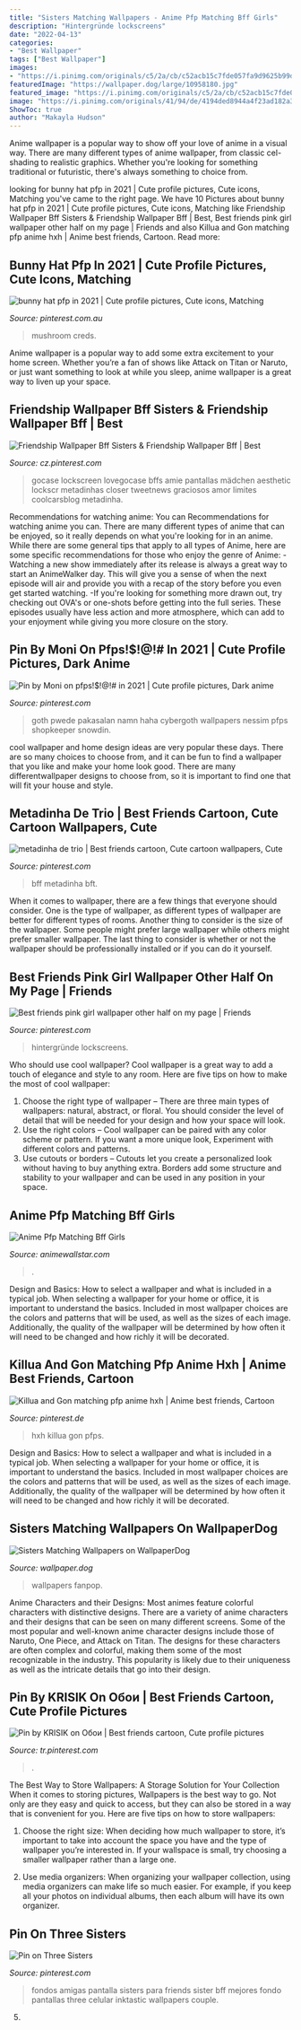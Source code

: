 ```yaml
---
title: "Sisters Matching Wallpapers - Anime Pfp Matching Bff Girls"
description: "Hintergründe lockscreens"
date: "2022-04-13"
categories:
- "Best Wallpaper"
tags: ["Best Wallpaper"]
images:
- "https://i.pinimg.com/originals/c5/2a/cb/c52acb15c7fde057fa9d9625b99d2e5b.jpg"
featuredImage: "https://wallpaper.dog/large/10958180.jpg"
featured_image: "https://i.pinimg.com/originals/c5/2a/cb/c52acb15c7fde057fa9d9625b99d2e5b.jpg"
image: "https://i.pinimg.com/originals/41/94/de/4194ded8944a4f23ad182a3765161b93.jpg"
ShowToc: true
author: "Makayla Hudson"
---
```



Anime wallpaper is a popular way to show off your love of anime in a visual way. There are many different types of anime wallpaper, from classic cel-shading to realistic graphics. Whether you're looking for something traditional or futuristic, there's always something to choice from.

	

		
looking for bunny hat pfp in 2021 | Cute profile pictures, Cute icons, Matching you've came to the right page. We have 10 Pictures about bunny hat pfp in 2021 | Cute profile pictures, Cute icons, Matching like Friendship Wallpaper Bff Sisters &amp; Friendship Wallpaper Bff | Best, Best friends pink girl wallpaper other half on my page | Friends and also Killua and Gon matching pfp anime hxh | Anime best friends, Cartoon. Read more:
		
    
## Bunny Hat Pfp In 2021 | Cute Profile Pictures, Cute Icons, Matching

<img loading=lazy src="https://i.pinimg.com/originals/a1/ef/ae/a1efaecfc54de899432f274e619d8381.jpg" onerror="this.onerror=null;this.src='https://tse2.mm.bing.net/th?id=OIP.QdPC_Y1-uJt4CXnuaVIOwgHaHX&amp;pid=15.1';" alt="bunny hat pfp in 2021 | Cute profile pictures, Cute icons, Matching">

_Source: pinterest.com.au_

>mushroom creds. 

	

Anime wallpaper is a popular way to add some extra excitement to your home screen. Whether you’re a fan of shows like Attack on Titan or Naruto, or just want something to look at while you sleep, anime wallpaper is a great way to liven up your space.

    
## Friendship Wallpaper Bff Sisters &amp; Friendship Wallpaper Bff | Best

<img loading=lazy src="https://i.pinimg.com/736x/26/b3/ea/26b3eac604e0b8eea072c4a4c534cac9.jpg" onerror="this.onerror=null;this.src='https://tse1.mm.bing.net/th?id=OIP.tIa4TN7_forSdBCQeTr9DgHaPN&amp;pid=15.1';" alt="Friendship Wallpaper Bff Sisters &amp; Friendship Wallpaper Bff | Best">

_Source: cz.pinterest.com_

>gocase lockscreen lovegocase bffs amie pantallas mädchen aesthetic lockscr metadinhas closer tweetnews graciosos amor limites coolcarsblog metadinha. 

	

Recommendations for watching anime: You can
Recommendations for watching anime you can. There are many different types of anime that can be enjoyed, so it really depends on what you're looking for in an anime. While there are some general tips that apply to all types of Anime, here are some specific recommendations for those who enjoy the genre of Anime: 
-Watching a new show immediately after its release is always a great way to start an AnimeWalker day. This will give you a sense of when the next episode will air and provide you with a recap of the story before you even get started watching. 
-If you're looking for something more drawn out, try checking out OVA's or one-shots before getting into the full series. These episodes usually have less action and more atmosphere, which can add to your enjoyment while giving you more closure on the story.

    
## Pin By Moni On Pfps!$!@!# In 2021 | Cute Profile Pictures, Dark Anime

<img loading=lazy src="https://i.pinimg.com/originals/c5/2a/cb/c52acb15c7fde057fa9d9625b99d2e5b.jpg" onerror="this.onerror=null;this.src='https://tse2.mm.bing.net/th?id=OIP.CS2kJ3fU9RKtvxu5L1Rn4QHaHa&amp;pid=15.1';" alt="Pin by Moni on pfps!$!@!# in 2021 | Cute profile pictures, Dark anime">

_Source: pinterest.com_

>goth pwede pakasalan namn haha cybergoth wallpapers nessim pfps shopkeeper snowdin. 

	

cool wallpaper and home design ideas are very popular these days. There are so many choices to choose from, and it can be fun to find a wallpaper that you like and make your home look good. There are many differentwallpaper designs to choose from, so it is important to find one that will fit your house and style.

    
## Metadinha De Trio | Best Friends Cartoon, Cute Cartoon Wallpapers, Cute

<img loading=lazy src="https://i.pinimg.com/originals/85/5a/c6/855ac64d657e2492a6d9d03803a5a9ac.jpg" onerror="this.onerror=null;this.src='https://tse3.mm.bing.net/th?id=OIP.kVtDN0yQkEeNstA80QiEjgHaHa&amp;pid=15.1';" alt="metadinha de trio | Best friends cartoon, Cute cartoon wallpapers, Cute">

_Source: pinterest.com_

>bff metadinha bft. 

	

When it comes to wallpaper, there are a few things that everyone should consider. One is the type of wallpaper, as different types of wallpaper are better for different types of rooms. Another thing to consider is the size of the wallpaper. Some people might prefer large wallpaper while others might prefer smaller wallpaper. The last thing to consider is whether or not the wallpaper should be professionally installed or if you can do it yourself.

    
## Best Friends Pink Girl Wallpaper Other Half On My Page | Friends

<img loading=lazy src="https://i.pinimg.com/originals/6b/a8/f5/6ba8f52b61128be841ecd6d75bc48c0d.jpg" onerror="this.onerror=null;this.src='https://tse3.mm.bing.net/th?id=OIP.rkmjMcn_fc7Y8QFg3DQnhgHaOU&amp;pid=15.1';" alt="Best friends pink girl wallpaper other half on my page | Friends">

_Source: pinterest.com_

>hintergründe lockscreens. 

	

Who should use cool wallpaper?
Cool wallpaper is a great way to add a touch of elegance and style to any room. Here are five tips on how to make the most of cool wallpaper: 
1) Choose the right type of wallpaper – There are three main types of wallpapers: natural, abstract, or floral. You should consider the level of detail that will be needed for your design and how your space will look. 
2) Use the right colors – Cool wallpaper can be paired with any color scheme or pattern. If you want a more unique look, Experiment with different colors and patterns. 
3) Use cutouts or borders – Cutouts let you create a personalized look without having to buy anything extra. Borders add some structure and stability to your wallpaper and can be used in any position in your space.

    
## Anime Pfp Matching Bff Girls

<img loading=lazy src="https://i.pinimg.com/originals/41/94/de/4194ded8944a4f23ad182a3765161b93.jpg" onerror="this.onerror=null;this.src='https://tse4.mm.bing.net/th?id=OIP.G41kPt-7EEUmCLa2Ho7KSQHaHa&amp;pid=15.1';" alt="Anime Pfp Matching Bff Girls">

_Source: animewallstar.com_

>. 

	

Design and Basics: How to select a wallpaper and what is included in a typical job.
When selecting a wallpaper for your home or office, it is important to understand the basics. Included in most wallpaper choices are the colors and patterns that will be used, as well as the sizes of each image. Additionally, the quality of the wallpaper will be determined by how often it will need to be changed and how richly it will be decorated.

    
## Killua And Gon Matching Pfp Anime Hxh | Anime Best Friends, Cartoon

<img loading=lazy src="https://i.pinimg.com/736x/3e/72/8a/3e728aff6083edfef1581dcb0e8c9826.jpg" onerror="this.onerror=null;this.src='https://tse1.mm.bing.net/th?id=OIP.6q0K5stjc69KFpb42zCpagHaNJ&amp;pid=15.1';" alt="Killua and Gon matching pfp anime hxh | Anime best friends, Cartoon">

_Source: pinterest.de_

>hxh killua gon pfps. 

	

Design and Basics: How to select a wallpaper and what is included in a typical job.
When selecting a wallpaper for your home or office, it is important to understand the basics. Included in most wallpaper choices are the colors and patterns that will be used, as well as the sizes of each image. Additionally, the quality of the wallpaper will be determined by how often it will need to be changed and how richly it will be decorated.

    
## Sisters Matching Wallpapers On WallpaperDog

<img loading=lazy src="https://wallpaper.dog/large/10958180.jpg" onerror="this.onerror=null;this.src='https://tse2.mm.bing.net/th?id=OIP.fG7nENgZ_DWJPHxSua-IKQHaFy&amp;pid=15.1';" alt="Sisters Matching Wallpapers on WallpaperDog">

_Source: wallpaper.dog_

>wallpapers fanpop. 

	

Anime Characters and their Designs: Most animes feature colorful characters with distinctive designs.
There are a variety of anime characters and their designs that can be seen on many different screens. Some of the most popular and well-known anime character designs include those of Naruto, One Piece, and Attack on Titan. The designs for these characters are often complex and colorful, making them some of the most recognizable in the industry. This popularity is likely due to their uniqueness as well as the intricate details that go into their design.

    
## Pin By KRISIK On Обои | Best Friends Cartoon, Cute Profile Pictures

<img loading=lazy src="https://i.pinimg.com/originals/7e/b4/52/7eb4520cc599ce80b48d313f7c536a43.jpg" onerror="this.onerror=null;this.src='https://tse2.mm.bing.net/th?id=OIP.L33WIu3qhzhefT47FJIvGAHaHa&amp;pid=15.1';" alt="Pin by KRISIK on Обои | Best friends cartoon, Cute profile pictures">

_Source: tr.pinterest.com_

>. 

	

The Best Way to Store Wallpapers: A Storage Solution for Your Collection
When it comes to storing pictures, Wallpapers is the best way to go. Not only are they easy and quick to access, but they can also be stored in a way that is convenient for you. Here are five tips on how to store wallpapers:
1) Choose the right size: When deciding how much wallpaper to store, it’s important to take into account the space you have and the type of wallpaper you’re interested in. If your wallspace is small, try choosing a smaller wallpaper rather than a large one.

2) Use media organizers: When organizing your wallpaper collection, using media organizers can make life so much easier. For example, if you keep all your photos on individual albums, then each album will have its own organizer.

    
## Pin On Three Sisters

<img loading=lazy src="https://i.pinimg.com/originals/34/47/fa/3447fabccbf0e829d4e5745952b46f79.png" onerror="this.onerror=null;this.src='https://tse4.mm.bing.net/th?id=OIP.GYION_6AQBJJRbl5vg7KlAAAAA&amp;pid=15.1';" alt="Pin on Three Sisters">

_Source: pinterest.com_

>fondos amigas pantalla sisters para friends sister bff mejores fondo pantallas three celular inktastic wallpapers couple. 

	

5.

